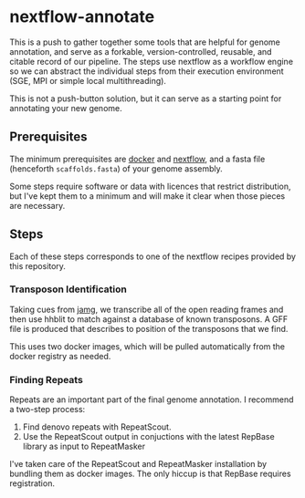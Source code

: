 # nextflow-annotate

This is a push to gather together some tools that are helpful for
genome annotation, and serve as a forkable, version-controlled,
reusable, and citable record of our pipeline. The steps use nextflow
as a workflow engine so we can abstract the individual steps from
their execution environment (SGE, MPI or simple local multithreading).

This is not a push-button solution, but it can serve as a starting
point for annotating your new genome.

## Prerequisites

The minimum prerequisites are [docker](http://docker.io) and
[nextflow](http://nextflow.io), and a fasta file (henceforth
`scaffolds.fasta`) of your genome assembly.

Some steps require software or data with licences that restrict
distribution, but I've kept them to a minimum and will make it clear
when those pieces are necessary.

## Steps

Each of these steps corresponds to one of the nextflow recipes
provided by this repository.

### Transposon Identification

Taking cues from [jamg](http://jamg.sourceforge.net), we transcribe
all of the open reading frames and then use hhblit to match against a
database of known transposons. A GFF file is produced that describes
to position of the transposons that we find.

This uses two docker images, which will be pulled automatically from
the docker registry as needed.

### Finding Repeats
Repeats are an important part of the final genome annotation. I
recommend a two-step process:

1. Find denovo repeats with RepeatScout.
2. Use the RepeatScout output in conjuctions with the latest RepBase
library as input to RepeatMasker

I've taken care of the RepeatScout and RepeatMasker installation by
bundling them as docker images. The only hiccup is that RepBase
requires registration.
